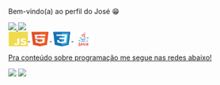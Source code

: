 Bem-vindo(a) ao perfil do José 😁
 <div>
   <a href="https://github.com/Zematusse">
   <img height="180em" src="https://github-readme-stats.vercel.app/api?username=Zematusse&show_icons=true&theme=tokyonight&include_all_commits=true&count_private=true"/>
   <img height="180em" src="https://github-readme-stats.vercel.app/api/top-langs/?username=Zematusse&layout=compact&langs_count=6&theme=tokyonight"/> 
    
          
</div>

<div style="display: inline_block"><pt>
  <img align="center" alt="Js" height="30" width="40" src="https://raw.githubusercontent.com/devicons/devicon/master/icons/javascript/javascript-plain.svg">
  <img align="center" alt="HTML" height="30" width="40" src="https://raw.githubusercontent.com/devicons/devicon/master/icons/html5/html5-original.svg">
  <img align="center" alt="CSS" height="30" width="40" src="https://raw.githubusercontent.com/devicons/devicon/master/icons/css3/css3-original.svg"> 
       
  
   <img align="center" alt="java" height="30" width="40"  src="https://raw.githubusercontent.com/devicons/devicon/master/icons/java/java-original-wordmark.svg">
          
</div>
 
<pt>
 
Pra conteúdo sobre programação me segue nas redes abaixo!
<div> 
  
  <a href = "mailto:josematusse47@gmail.com"><img src="https://img.shields.io/badge/-Gmail-%23333?style=for-the-badge&logo=gmail&logoColor=white" target="_blank"></a>
  <a href="https://www.linkedin.com/in/JoséMatusse" target="_blank"><img src="https://img.shields.io/badge/-LinkedIn-%230077B5?style=for-the-badge&logo=linkedin&logoColor=white" target="_blank"></a>
</div>
